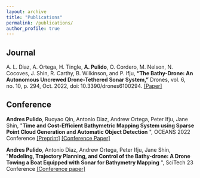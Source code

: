 ```yaml
---
layout: archive
title: "Publications"
permalink: /publications/
author_profile: true
---
```


## Journal
A. L. Diaz, A. Ortega, H. Tingle, **A. Pulido**, O. Cordero, M. Nelson, N. Cocoves, J. Shin, R. Carthy, B. Wilkinson, and P. Ifju, **“The Bathy-Drone: An Autonomous Uncrewed Drone-Tethered Sonar System,”** Drones, vol. 6, no. 10, p. 294, Oct. 2022, doi: 10.3390/drones6100294.
[[Paper]](https://www.mdpi.com/2504-446X/6/10/294) 

## Conference
**Andres Pulido**, Ruoyao Qin, Antonio Diaz, Andrew Ortega, Peter Ifju, Jane Shin, "**Time and Cost-Efficient Bathymetric Mapping System using Sparse Point Cloud Generation and Automatic Object Detection** ", OCEANS 2022 Conference [[Preprint]](https://arxiv.org/abs/2210.10263) [[Conference Paper]](https://ieeexplore-ieee-org.lp.hscl.ufl.edu/document/9977073) 
 
**Andres Pulido**, Antonio Diaz, Andrew Ortega, Peter Ifju, Jane Shin, "**Modeling, Trajectory Planning, and Control of the Bathy-drone: A Drone Towing a Boat Equipped with Sonar for Bathymetry Mapping** ", SciTech 23 Conference [[Conference paper]](https://arc.aiaa.org/doi/10.2514/6.2023-1811) 